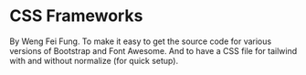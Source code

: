 # CSS Frameworks

By Weng Fei Fung. To make it easy to get the source code for various versions of Bootstrap and Font Awesome. And to have a CSS file for tailwind with and without normalize (for quick setup).